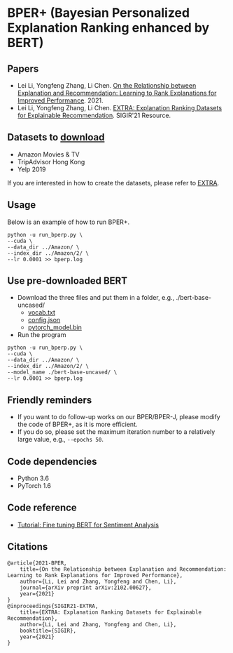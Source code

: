 # BPER+ (Bayesian Personalized Explanation Ranking enhanced by BERT)

## Papers
- Lei Li, Yongfeng Zhang, Li Chen. [On the Relationship between Explanation and Recommendation: Learning to Rank Explanations for Improved Performance](https://arxiv.org/abs/2102.00627). 2021.
- Lei Li, Yongfeng Zhang, Li Chen. [EXTRA: Explanation Ranking Datasets for Explainable Recommendation](https://lileipisces.github.io/files/SIGIR21-EXTRA-paper.pdf). SIGIR'21 Resource.

## Datasets to [download](https://lifehkbueduhk-my.sharepoint.com/:f:/g/personal/16484134_life_hkbu_edu_hk/EosVj7lRYKhBgpfdXRUDm84Ba4y0Kuueye3e1m0e3dQYEQ?e=4PUnLC)
- Amazon Movies & TV
- TripAdvisor Hong Kong
- Yelp 2019

If you are interested in how to create the datasets, please refer to [EXTRA](https://github.com/lileipisces/EXTRA).

## Usage
Below is an example of how to run BPER+.
```
python -u run_bperp.py \
--cuda \
--data_dir ../Amazon/ \
--index_dir ../Amazon/2/ \
--lr 0.0001 >> bperp.log
```

## Use pre-downloaded BERT
* Download the three files and put them in a folder, e.g., ./bert-base-uncased/
    * [vocab.txt](https://huggingface.co/bert-base-uncased/blob/main/vocab.txt)
    * [config.json](https://huggingface.co/bert-base-uncased/blob/main/config.json)
    * [pytorch_model.bin](https://huggingface.co/bert-base-uncased/blob/main/pytorch_model.bin)
* Run the program
```
python -u run_bperp.py \
--cuda \
--data_dir ../Amazon/ \
--index_dir ../Amazon/2/ \
--model_name ./bert-base-uncased/ \
--lr 0.0001 >> bperp.log
```

## Friendly reminders
- If you want to do follow-up works on our BPER/BPER-J, please modify the code of BPER+, as it is more efficient.
- If you do so, please set the maximum iteration number to a relatively large value, e.g., ```--epochs 50```.

## Code dependencies
- Python 3.6
- PyTorch 1.6

## Code reference
- [Tutorial: Fine tuning BERT for Sentiment Analysis](https://skimai.com/fine-tuning-bert-for-sentiment-analysis/#D---Fine-tuning-BERT)

## Citations
```
@article{2021-BPER,
	title={On the Relationship between Explanation and Recommendation: Learning to Rank Explanations for Improved Performance},
	author={Li, Lei and Zhang, Yongfeng and Chen, Li},
	journal={arXiv preprint arXiv:2102.00627},
	year={2021}
}
@inproceedings{SIGIR21-EXTRA,
	title={EXTRA: Explanation Ranking Datasets for Explainable Recommendation},
	author={Li, Lei and Zhang, Yongfeng and Chen, Li},
	booktitle={SIGIR},
	year={2021}
}
```
